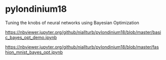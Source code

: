 # pylondinium18
Tuning the knobs of neural networks using Bayesian Optimization

https://nbviewer.jupyter.org/github/niallturb/pylondinium18/blob/master/basic_bayes_opt_demo.ipynb

https://nbviewer.jupyter.org/github/niallturb/pylondinium18/blob/master/fashion_mnist_bayes_opt.ipynb
